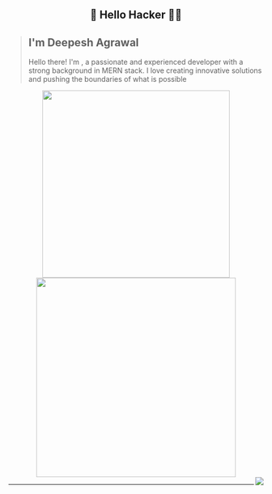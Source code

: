 ## <p align="center">🌟 Hello Hacker  👩‍💻 </p>

> ## I'm Deepesh Agrawal
> Hello there! I'm , a passionate and experienced developer with a strong background in MERN stack. I love creating innovative solutions and pushing the boundaries of what is possible

<div align="center" display="flex">
<img width="370px" src="https://github-readme-stats.vercel.app/api?username=Deepesh76780&show_icons=true&theme=transparent&hide_border=true" />
<img width="394px" src="https://github-readme-streak-stats.herokuapp.com/?user=Deepesh76780&theme=transparent&hide_border=true" />
</div>
<img align="right" src="https://komarev.com/ghpvc/?username=Deepesh76780&style=flat-square&color=232323">
<hr>

